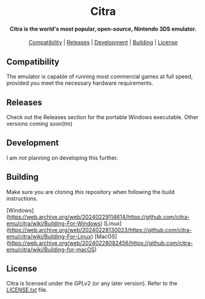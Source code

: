 <h1 align="center">
  <br>
  <b>Citra</b>
  <br>
</h1>

<h4 align="center"><b>Citra</b> is the world's most popular, open-source, Nintendo 3DS emulator.
<br>

</h4>

<p align="center">
  <a href="#compatibility">Compatibility</a> |
  <a href="#releases">Releases</a> |
  <a href="#development">Development</a> |
  <a href="#building">Building</a> |
  <a href="#license">License</a>
</p>


## Compatibility

The emulator is capable of running most commercial games at full speed, provided you meet the necessary hardware requirements.

## Releases

Check out the Releases section for the portable Windows executable. Other versions coming soon(tm)

## Development

I am not planning on developing this further.

## Building

Make sure you are cloning *this* repository when following the build instructions.

[Windows] (https://web.archive.org/web/20240229114614/https://github.com/citra-emu/citra/wiki/Building-For-Windows)
[Linux] (https://web.archive.org/web/20240228130023/https://github.com/citra-emu/citra/wiki/Building-For-Linux)
[MacOS] (https://web.archive.org/web/20240228082456/https://github.com/citra-emu/citra/wiki/Building-for-macOS)


## License

Citra is licensed under the GPLv2 (or any later version). Refer to the [LICENSE.txt](https://github.com/citra-emu/citra/blob/master/license.txt) file.
